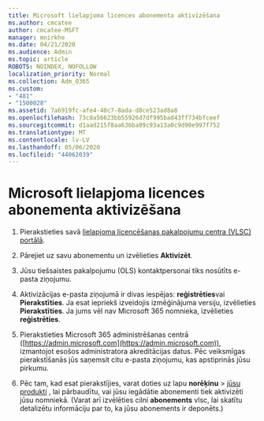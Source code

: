```yaml
---
title: Microsoft lielapjoma licences abonementa aktivizēšana
ms.author: cmcatee
author: cmcatee-MSFT
manager: mnirkhe
ms.date: 04/21/2020
ms.audience: Admin
ms.topic: article
ROBOTS: NOINDEX, NOFOLLOW
localization_priority: Normal
ms.collection: Adm_O365
ms.custom:
- "481"
- "1500028"
ms.assetid: 7a6919fc-afe4-40c7-8ada-d8ce523ad8a8
ms.openlocfilehash: 73c8a56623bb55926d7df995bad43ff734bfceef
ms.sourcegitcommit: d1aad215f8aa636ba89c93a13a0c9d90e997f752
ms.translationtype: MT
ms.contentlocale: lv-LV
ms.lasthandoff: 05/06/2020
ms.locfileid: "44062039"
---
```

# <a name="activating-a-microsoft-volume-license-subscription"></a>Microsoft lielapjoma licences abonementa aktivizēšana

1. Pierakstieties savā [lielapjoma licencēšanas pakalpojumu centra (VLSC) portālā](https://go.microsoft.com/fwlink/p/?LinkId=329762).

2. Pārejiet uz savu abonementu un izvēlieties **Aktivizēt**.

3. Jūsu tiešsaistes pakalpojumu (OLS) kontaktpersonai tiks nosūtīts e-pasta ziņojumu.

4. Aktivizācijas e-pasta ziņojumā ir divas iespējas: **reģistrēties**vai **Pierakstīties**. Ja esat iepriekš izveidojis izmēģinājuma versiju, izvēlieties **Pierakstīties**. Ja jums vēl nav Microsoft 365 nomnieka, izvēlieties **reģistrēties**.

5. Pierakstieties Microsoft 365 administrēšanas centrā ([https://admin.microsoft.com](https://admin.microsoft.com)), izmantojot esošos administratora akreditācijas datus. Pēc veiksmīgas pierakstīšanās jūs saņemsit citu e-pasta ziņojumu, kas apstiprinās jūsu pirkumu.

6. Pēc tam, kad esat pierakstījies, varat doties uz lapu **norēķinu** \> [jūsu produkti](https://go.microsoft.com/fwlink/p/?linkid=842054) , lai pārbaudītu, vai jūsu iegādātie abonementi tiek aktivizēti jūsu nomniekā. (Varat arī izvēlēties cilni **abonements** vlsc, lai skatītu detalizētu informāciju par to, ka jūsu abonements ir deponēts.)
